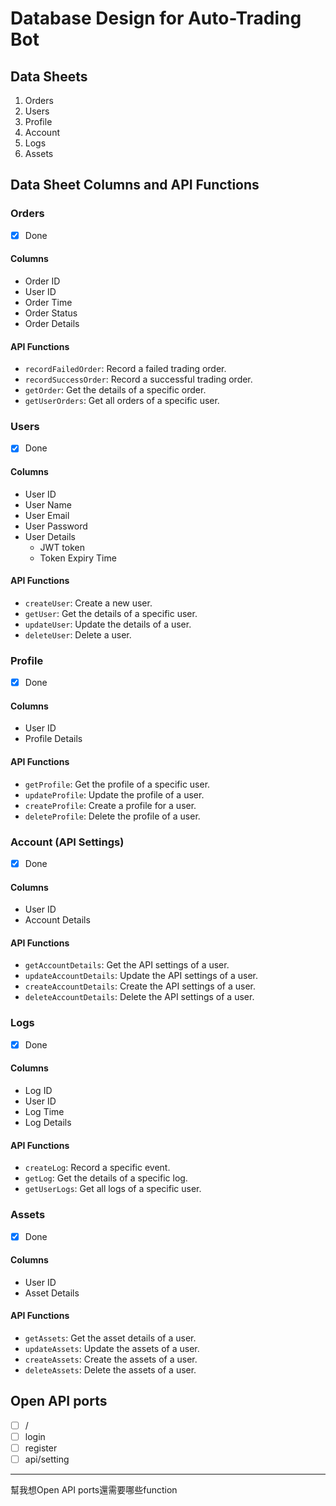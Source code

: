# Database Design for Auto-Trading Bot

## Data Sheets

1. Orders
2. Users
3. Profile
4. Account
5. Logs
6. Assets

## Data Sheet Columns and API Functions

### Orders

- [X] Done

#### Columns

- Order ID
- User ID
- Order Time
- Order Status
- Order Details

#### API Functions

- `recordFailedOrder`: Record a failed trading order.
- `recordSuccessOrder`: Record a successful trading order.
- `getOrder`: Get the details of a specific order.
- `getUserOrders`: Get all orders of a specific user.

### Users

- [X] Done

#### Columns

- User ID
- User Name
- User Email
- User Password
- User Details
    - JWT token
    - Token Expiry Time

#### API Functions

- `createUser`: Create a new user.
- `getUser`: Get the details of a specific user.
- `updateUser`: Update the details of a user.
- `deleteUser`: Delete a user.

### Profile

- [X] Done

#### Columns

- User ID
- Profile Details

#### API Functions

- `getProfile`: Get the profile of a specific user.
- `updateProfile`: Update the profile of a user.
- `createProfile`: Create a profile for a user.
- `deleteProfile`: Delete the profile of a user.

### Account (API Settings)

- [X] Done

#### Columns

- User ID
- Account Details

#### API Functions

- `getAccountDetails`: Get the API settings of a user.
- `updateAccountDetails`: Update the API settings of a user.
- `createAccountDetails`: Create the API settings of a user.
- `deleteAccountDetails`: Delete the API settings of a user.

### Logs

- [X] Done

#### Columns

- Log ID
- User ID
- Log Time
- Log Details

#### API Functions

- `createLog`: Record a specific event.
- `getLog`: Get the details of a specific log.
- `getUserLogs`: Get all logs of a specific user.

### Assets

- [X] Done

#### Columns

- User ID
- Asset Details

#### API Functions

- `getAssets`: Get the asset details of a user.
- `updateAssets`: Update the assets of a user.
- `createAssets`: Create the assets of a user.
- `deleteAssets`: Delete the assets of a user.

## Open API ports

- [ ] /
- [ ] login
- [ ] register
- [ ] api/setting

---
幫我想Open API ports還需要哪些function